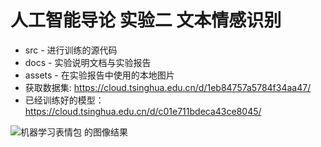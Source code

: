 # 人工智能导论 实验二 文本情感识别

* src - 进行训练的源代码
* docs - 实验说明文档与实验报告
* assets - 在实验报告中使用的本地图片
* 获取数据集:  https://cloud.tsinghua.edu.cn/d/1eb84757a5784f34aa47/
* 已经训练好的模型：https://cloud.tsinghua.edu.cn/d/c01e711bdeca43ce8045/

![机器学习表情包 的图像结果](https://tse1-mm.cn.bing.net/th/id/OIP-C.KUBn4PU6fTs3f9B1qD3kUgHaHa?w=213&h=213&c=7&r=0&o=5&dpr=1.25&pid=1.7)

